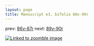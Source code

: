 ```yaml
---
layout: page
title: Manuscript e3, bifolio 88v-89r
---
```


prev: [86v-87r](../86v-87r/) next: [89v-90r](../89v-90r/)



[![Linked to zoomble image](http://www.homermultitext.org/iipsrv?IIIF=/project/homer/pyramidal/deepzoom/hmt/e3bifolio/v1/E3_88v_89r.tif/full/2000,/0/default.jpg)](http://www.homermultitext.org/ict2/?urn=urn:cite2:hmt:e3bifolio.v1:E3_88v_89r)

